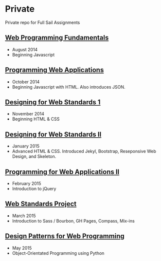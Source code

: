# Private
Private repo for Full Sail Assignments

## [Web Programming Fundamentals](https://github.com/karhodes/private/tree/master/201409_WPF)
* August 2014
* Beginning Javascript

## [Programming Web Applications](https://github.com/karhodes/private/tree/master/201410_PWA1)
* October 2014
* Beginning Javascript with HTML.  Also introduces JSON.

## [Designing for Web Standards 1](https://github.com/karhodes/private/tree/master/201411_DSW1)
* November 2014
* Beginning HTML & CSS

## [Designing for Web Standards II](https://github.com/karhodes/private/tree/master/201501_DSW2)
* January 2015
* Advanced HTML & CSS.  Introduced Jekyl, Bootstrap, Reseponsive Web Design, and Skeleton.

## [Programming for Web Applications II](https://github.com/karhodes/private/tree/master/201502_PWA2)
* February 2015
* Introduction to jQuery

## [Web Standards Project](https://github.com/karhodes/private/tree/master/201503_WSP)
* March 2015
* Introduction to Sass / Bourbon, GH Pages, Compass, Mix-ins

## [Design Patterns for Web Programming](https://github.com/karhodes/private/tree/master/201505_DWP)
* May 2015
* Object-Orientated Programming using Python